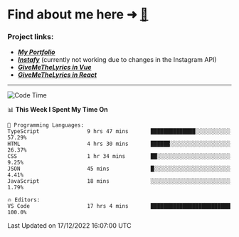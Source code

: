 # Find about me here ➜ [🧑](https://pauabella.dev)

### Project links:
- ***[My Portfolio](https://pauabella.dev)***
- ***[Instafy](https://instafy.me)*** (currently not working due to changes in the Instagram API)
- ***[GiveMeTheLyrics in Vue](https://lyrics.pauabella.dev)***
- ***[GiveMeTheLyrics in React](https://pauabella.dev/GiveMeTheLyrics)***

---
<!--START_SECTION:waka-->
![Code Time](http://img.shields.io/badge/Code%20Time-1%2C738%20hrs%208%20mins-blue)

📊 **This Week I Spent My Time On** 

```text
💬 Programming Languages: 
TypeScript               9 hrs 47 mins       ██████████████░░░░░░░░░░░   57.29% 
HTML                     4 hrs 30 mins       ██████░░░░░░░░░░░░░░░░░░░   26.37% 
CSS                      1 hr 34 mins        ██░░░░░░░░░░░░░░░░░░░░░░░   9.25% 
JSON                     45 mins             █░░░░░░░░░░░░░░░░░░░░░░░░   4.41% 
JavaScript               18 mins             ░░░░░░░░░░░░░░░░░░░░░░░░░   1.79%

🔥 Editors: 
VS Code                  17 hrs 4 mins       █████████████████████████   100.0%

```


 Last Updated on 17/12/2022 16:07:00 UTC
<!--END_SECTION:waka-->

